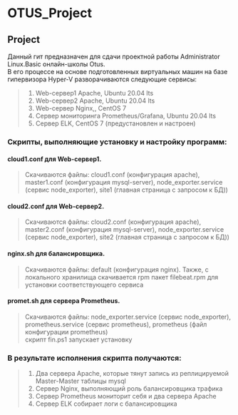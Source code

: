 # OTUS_Project
## Project

Данный гит предназначен для сдачи проектной работы Administrator Linux.Basic онлайн-школы Otus.  
В его процессе на основе подготовленных виртуальных машин на базе гипервизора Hyper-V разворачиваются следующие сервисы:
>1. Web-сервер1 Apache, Ubuntu 20.04 lts
>2. Web-сервер2 Apache, Ubuntu 20.04 lts
>3. Web-сервер Nginx,, CentOS 7
>4. Сервер мониторинга Prometheus/Grafana, Ubuntu 20.04 lts
>5. Сервер ELK, CentOS 7 (предустановлен и настроен)

### Скрипты, выполняющие установку и настройку программ:
#### cloud1.conf для Web-сервер1.
>Скачиваются файлы: cloud1.conf (конфигурация apache), master1.conf (конфигурация mysql-server), node_exporter.service (сервис node_exporter), site1 (главная страница с запросом к БД))  
#### cloud2.conf для Web-сервер2.
>Скачиваются файлы: cloud2.conf (конфигурация apache), master2.conf (конфигурация mysql-server), node_exporter.service (сервис node_exporter), site2 (главная страница с запросом к БД))  
#### nginx.sh для балансировщика.
>Скачиваются файлы: default (конфигурация nginx). Также, с локального хранилища скачивается rpm пакет filebeat.rpm для установки соответствующего сервиса  
#### promet.sh для сервера Prometheus.
>Скачиваются файлы: node_exporter.service (сервис node_exporter), prometheus.service (сервис prometheus), prometheus (файл конфигурации prometheus)  
скрипт fin.ps1 запускает установку

### В результате исполнения скрипта получаются:
>1. Два сервера Apache, которые тянут запись из реплицируемой Master-Master таблицы mysql
>2. Сервер Nginx, выполняющий роль балансировщика трафика
>3. Сервер Prometheus мониторит себя и два сервера Apache
>4. Сервер ELK собирает логи с балансировщика
